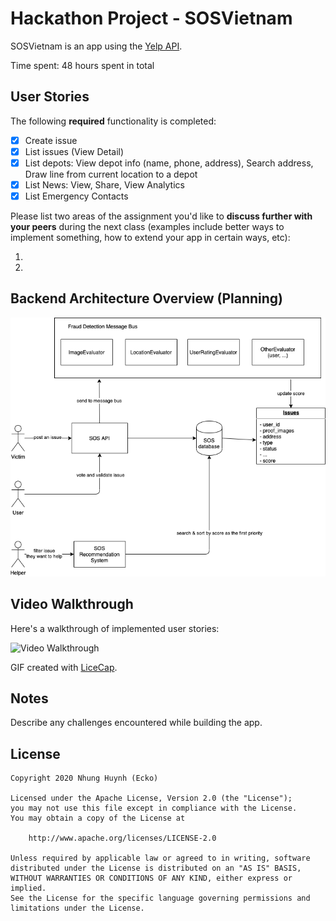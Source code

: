 # Hackathon Project - SOSVietnam

SOSVietnam is an app using the [Yelp API](http://www.yelp.com/developers/documentation/v2/search_api).

Time spent: 48 hours spent in total

## User Stories 

The following **required** functionality is completed:

- [x] Create issue
- [x] List issues (View Detail)
- [x] List depots: View depot info (name, phone, address), Search address, Draw line from current location to a depot
- [x] List News: View, Share, View Analytics
- [x] List Emergency Contacts

Please list two areas of the assignment you'd like to **discuss further with your peers** during the next class (examples include better ways to implement something, how to extend your app in certain ways, etc):

1.
2.

## Backend Architecture Overview (Planning)
![alt text](https://github.com/vietky/acvidhack/raw/master/SOSVN-1.png "architecture")

## Video Walkthrough

Here's a walkthrough of implemented user stories:

![Video Walkthrough](walkthrough.gif)

GIF created with [LiceCap](http://www.cockos.com/licecap/).

## Notes

Describe any challenges encountered while building the app.

## License

    Copyright 2020 Nhung Huynh (Ecko)

    Licensed under the Apache License, Version 2.0 (the "License");
    you may not use this file except in compliance with the License.
    You may obtain a copy of the License at

        http://www.apache.org/licenses/LICENSE-2.0

    Unless required by applicable law or agreed to in writing, software
    distributed under the License is distributed on an "AS IS" BASIS,
    WITHOUT WARRANTIES OR CONDITIONS OF ANY KIND, either express or implied.
    See the License for the specific language governing permissions and
    limitations under the License.
